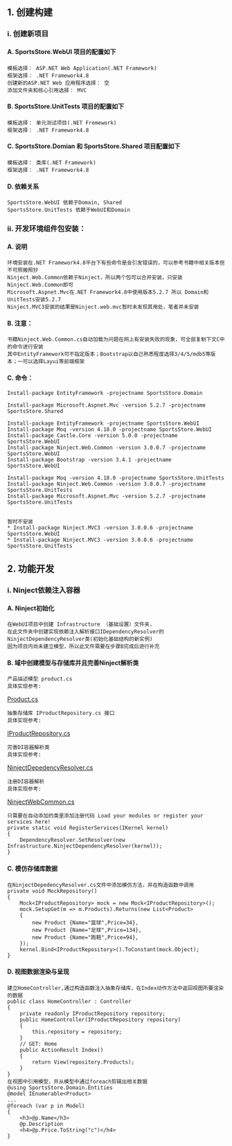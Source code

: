 ## 1. 创建构建
### i. 创建新项目
#### A. SportsStore.WebUI 项目的配置如下
	模板选择： ASP.NET Web Application(.NET Framework)
	框架选择： .NET Framework4.8
	创建新的ASP.NET Web 应用程序选择： 空
	添加文件夹和核心引用选择： MVC
#### B. SportsStore.UnitTests 项目的配置如下
	模板选择： 单元测试项目(.NET Fremework)
	框架选择： .NET Framework4.8
#### C. SportsStore.Domian 和 SportsStore.Shared 项目配置如下
	模板选择： 类库(.NET Framework)
	框架选择： .NET Framework4.8
#### D. 依赖关系
	SportsStore.WebUI 依赖于Domain, Shared
	SportsStore.UnitTests 依赖于WebUI和Domain
### ii. 开发环境组件包安装：
#### A. 说明
	环境安装在.NET Framework4.8平台下有些命令是会引发错误的，可以参考书籍中相关版本但不可照搬照抄
	Ninject.Web.Common依赖于Ninject，所以两个包可以合并安装，只安装Ninject.Web.Common即可
	Microsoft.Aspnet.Mvc在.NET Framework4.8中使用版本5.2.7 所以 Domain和UnitTests安装5.2.7
	Ninject.MVC3安装的结果是Ninject.web.mvc暂时未发现其用处，笔者并未安装
#### B. 注意：
	书籍Ninject.Web.Common.cs自动加载为问题在网上有安装失败的现象，可全部复制下文C中的命令进行安装
	其中EntityFramework可不指定版本；Bootstrap以自己熟悉程度选择3/4/5/mdb5等版本；一可以选择Layui等前端框架
#### C. 命令：
	Install-package EntityFramework -projectname SportsStore.Domain
	
	Install-package Microsoft.Aspnet.Mvc -version 5.2.7 -projectname SportsStore.Shared

	Install-package EntityFramework -projectname SportsStore.WebUI
	Install-package Moq -version 4.18.0 -projectname SportsStore.WebUI
	Install-package Castle.Core -version 5.0.0 -projectname SportsStore.WebUI
	Install-package Ninject.Web.Common -version 3.0.0.7 -projectname SportsStore.WebUI
	Install-package Bootstrap -version 3.4.1 -projectname SportsStore.WebUI
	
	Install-package Moq -version 4.18.0 -projectname SportsStore.UnitTests
	Install-package Ninject.Web.Common -version 3.0.0.7 -projectname SportsStore.UnitTests
	Install-package Microsoft.Aspnet.Mvc -version 5.2.7 -projectname SportsStore.UnitTests


	暂时不安装
	* Install-package Ninject.MVC3 -version 3.0.0.6 -projectname SportsStore.WebUI
	* Install-package Ninject.MVC3 -version 3.0.0.6 -projectname SportsStore.UnitTests
## 2. 功能开发
### i. Ninject依赖注入容器
#### A. Ninject初始化
	在WebUI项目中创建 Infrastructure （基础设置）文件夹，
	在此文件夹中创建实现依赖注入解析接口IDependencyResolver的NinjectDependencyResolver类(初始化基础结构的新实例)
	因为项目内尚未建立模型，所以此文件需要在步骤B完成后进行补充
#### B. 域中创建模型与存储库并且完善Ninject解析类
	产品描述模型 product.cs
	具体实现参考:
[Product.cs](https://github.com/ChuanmingXie/AspNetWeb_Master/blob/master/SportsStore.Domain/Entities/Product.cs "Product.cs")

	抽象存储库 IProductRepository.cs 接口
	具体实现参考:
[IProductRepository.cs](https://github.com/ChuanmingXie/AspNetWeb_Master/blob/master/SportsStore.Domain/Abstract/IProductRepository.cs "IProductRepository.cs")
	
	完善DI容器解析类
	具体实现参考:
[NinjectDepedencyResolver.cs](https://github.com/ChuanmingXie/AspNetWeb_Master/blob/master/SportsStore.WebUI/Infrastructure/NinjectDepedencyResolver.cs "NinjectDepedencyResolver.cs")
	
	注册DI容器解析
	具体实现参考:
[NinjectWebCommon.cs](https://github.com/ChuanmingXie/AspNetWeb_Master/blob/master/SportsStore.WebUI/App_Start/NinjectWebCommon.cs "NinjectWebCommon.cs")
	
	只需要在自动添加的类里添加注册代码 Load your modules or register your services here!
	private static void RegisterServices(IKernel kernel)
	{
		DependencyResolver.SetResolver(new Infrastructure.NinjectDependencyResolver(kernel));
	}
#### C. 模仿存储库数据
	在NinjectDepedencyResolver.cs文件中添加模仿方法，并在构造函数中调用
	private void MockRepository()
	{
		Mock<IProductRepository> mock = new Mock<IProductRepository>();
		mock.SetupGet(m => m.Products).Returns(new List<Product>
		{
			new Product {Name="篮球",Price=34},
			new Product {Name="足球",Price=134},
			new Product {Name="跑鞋",Price=94},
		});
		kernel.Bind<IProductRepository>().ToConstant(mock.Object);
	}
#### D. 视图数据渲染与呈现
	建立HomeController,通过构造函数注入抽象存储库，在Index动作方法中返回视图所要渲染的数据
	public class HomeController : Controller
	{
		private readonly IProductRepository repository;
		public HomeController(IProductRepository repository)
		{
			this.repository = repository;
		}
		// GET: Home
		public ActionResult Index()
		{
			return View(repository.Products);
		}
	}
	在视图中引用模型，并从模型中通过foreach剪辑出相关数据
	@using SportsStore.Domain.Entities
	@model IEnumerable<Product>
	...
	@foreach (var p in Model)
	{
		<h3>@p.Name</h3>
		@p.Description
		<h4>@p.Price.ToString("c")</h4>
	}
